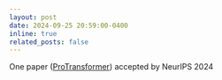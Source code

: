```yaml
---
layout: post
date: 2024-09-25 20:59:00-0400
inline: true
related_posts: false
---
```


One paper ([ProTransformer](https://openreview.net/forum?id=UkauUrTbxx)) accepted by NeurIPS 2024
